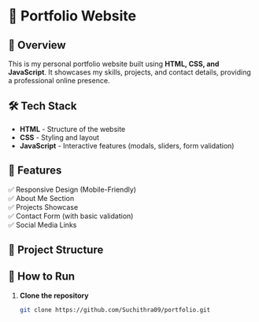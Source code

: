 # 🌟 Portfolio Website

## 🚀 Overview
This is my personal portfolio website built using **HTML, CSS, and JavaScript**. It showcases my skills, projects, and contact details, providing a professional online presence.

## 🛠 Tech Stack
- **HTML** - Structure of the website  
- **CSS** - Styling and layout   
- **JavaScript** - Interactive features (modals, sliders, form validation)  

## 🎨 Features
✅ Responsive Design (Mobile-Friendly)  
✅ About Me Section  
✅ Projects Showcase   
✅ Contact Form (with basic validation)  
✅ Social Media Links  

## 📂 Project Structure

## 🔧 How to Run
1. **Clone the repository**  
   ```bash
   git clone https://github.com/Suchithra09/portfolio.git
